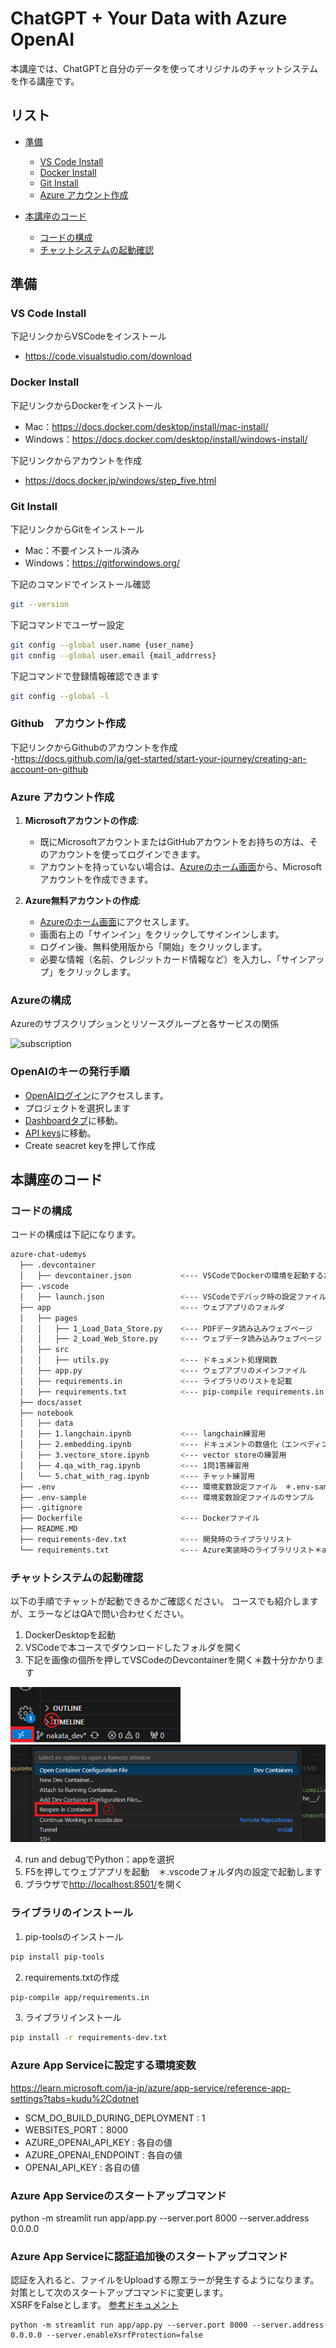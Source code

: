 # ChatGPT + Your Data with Azure OpenAI
本講座では、ChatGPTと自分のデータを使ってオリジナルのチャットシステムを作る講座です。  

## リスト

- [準備](#準備)
  - [VS Code Install](#vs-code-install)
  - [Docker Install](#docker-install)
  - [Git Install](#git-install)
  - [Azure アカウント作成](#azure-アカウント作成)

- [本講座のコード](#本講座のコード)
  - [コードの構成](#コードの構成)
  - [チャットシステムの起動確認](#チャットシステムの起動確認)

## 準備
### VS Code Install
 下記リンクからVSCodeをインストール  
 - https://code.visualstudio.com/download

### Docker Install
 下記リンクからDockerをインストール  
 - Mac：https://docs.docker.com/desktop/install/mac-install/  
 - Windows：https://docs.docker.com/desktop/install/windows-install/
 
 下記リンクからアカウントを作成
 - https://docs.docker.jp/windows/step_five.html

### Git Install
 下記リンクからGitをインストール  
 - Mac：不要インストール済み  
 - Windows：https://gitforwindows.org/

下記のコマンドでインストール確認
```bash
git --version
```

下記コマンドでユーザー設定
```bash
git config --global user.name {user_name}
git config --global user.email {mail_addrress}
```

下記コマンドで登録情報確認できます
```bash
git config --global -l  
```

### Github　アカウント作成
 下記リンクからGithubのアカウントを作成  
 -https://docs.github.com/ja/get-started/start-your-journey/creating-an-account-on-github

### Azure アカウント作成

1. **Microsoftアカウントの作成**:
    - 既にMicrosoftアカウントまたはGitHubアカウントをお持ちの方は、そのアカウントを使ってログインできます。
    - アカウントを持っていない場合は、[Azureのホーム画面](https://azure.microsoft.com)から、Microsoftアカウントを作成できます。

2. **Azure無料アカウントの作成**:
    - [Azureのホーム画面](https://azure.microsoft.com)にアクセスします。
    - 画面右上の「サインイン」をクリックしてサインインします。
    - ログイン後、無料使用版から「開始」をクリックします。
    - 必要な情報（名前、クレジットカード情報など）を入力し、「サインアップ」をクリックします。


### Azureの構成
Azureのサブスクリプションとリソースグループと各サービスの関係

![subscription](https://learn.microsoft.com/ja-jp/azure/azure-resource-manager/management/media/move-resource-group-and-subscription/cross-subscription-move-scenario.png)

### OpenAIのキーの発行手順
  - [OpenAIログイン](https://platform.openai.com/login/)にアクセスします。
  - プロジェクトを選択します
  - [Dashboardタブ](https://platform.openai.com/assistants)に移動。
  - [API keys](https://platform.openai.com/api-keys)に移動。
  - Create seacret keyを押して作成

## 本講座のコード

### コードの構成

コードの構成は下記になります。

```bash
azure-chat-udemys
  ├── .devcontainer
  │   ├── devcontainer.json           <--- VSCodeでDockerの環境を起動するためのファイル
  ├── .vscode
  │   ├── launch.json                 <--- VSCodeでデバック時の設定ファイル
  ├── app                             <--- ウェブアプリのフォルダ
  │   ├── pages
  │   │   ├── 1_Load_Data_Store.py    <--- PDFデータ読み込みウェブページ
  │   │   ├── 2_Load_Web_Store.py     <--- ウェブデータ読み込みウェブページ
  │   ├── src
  │   │   ├── utils.py                <--- ドキュメント処理関数
  │   ├── app.py                      <--- ウェブアプリのメインファイル
  │   ├── requirements.in             <--- ライブラリのリストを記載
  │   ├── requirements.txt            <--- pip-compile requirements.in で作成
  ├── docs/asset
  ├── notebook
  │   ├── data                        
  │   ├── 1.langchain.ipynb           <--- langchain練習用
  │   ├── 2.embedding.ipynb           <--- ドキュメントの数値化（エンベディング）練習用
  │   ├── 3.vectore_store.ipynb       <--- vector storeの練習用
  │   ├── 4.qa_with_rag.ipynb         <--- 1問1答練習用
  │   └── 5.chat_with_rag.ipynb       <--- チャット練習用
  ├── .env                            <--- 環境変数設定ファイル　＊.env-sampleから作成
  ├── .env-sample                     <--- 環境変数設定ファイルのサンプル
  ├── .gitignore
  ├── Dockerfile                      <--- Dockerファイル
  ├── README.MD
  ├── requirements-dev.txt            <--- 開発時のライブラリリスト
  └── requirements.txt                <--- Azure実装時のライブラリリスト＊appフォルダ内のものと同じ
```

### チャットシステムの起動確認
以下の手順でチャットが起動できるかご確認ください。 
コースでも紹介しますが、エラーなどはQAで問い合わせください。

1. DockerDesktopを起動
2. VSCodeで本コースでダウンロードしたフォルダを開く
3. 下記を画像の個所を押してVSCodeのDevcontainerを開く＊数十分かかります

![devcon1](docs/asset/image1.png)
![devcon2](docs/asset/image2.png)

4. run and debugでPython：appを選択
5. F5を押してウェブアプリを起動　＊.vscodeフォルダ内の設定で起動します
6. ブラウザで[http://localhost:8501/](http://localhost:8501/)を開く

### ライブラリのインストール
1. pip-toolsのインストール
```bash
pip install pip-tools
```
2. requirements.txtの作成
```bash
pip-compile app/requirements.in
```
3. ライブラリインストール
```bash
pip install -r requirements-dev.txt
```

### Azure App Serviceに設定する環境変数
https://learn.microsoft.com/ja-jp/azure/app-service/reference-app-settings?tabs=kudu%2Cdotnet
 - SCM_DO_BUILD_DURING_DEPLOYMENT : 1
 - WEBSITES_PORT：8000
 - AZURE_OPENAI_API_KEY : 各自の値
 - AZURE_OPENAI_ENDPOINT : 各自の値
 - OPENAI_API_KEY : 各自の値

### Azure App Serviceのスタートアップコマンド
python -m streamlit run app/app.py --server.port 8000 --server.address 0.0.0.0

### Azure App Serviceに認証追加後のスタートアップコマンド
認証を入れると、ファイルをUploadする際エラーが発生するようになります。  
対策として次のスタートアップコマンドに変更します。  
XSRFをFalseとします。
<a href="https://docs.streamlit.io/knowledge-base/deploy/remote-start"> 参考ドキュメント</a>  

```
python -m streamlit run app/app.py --server.port 8000 --server.address 0.0.0.0 --server.enableXsrfProtection=false
```